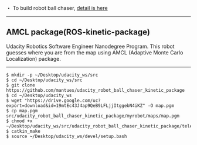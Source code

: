 
・ To build robot ball chaser, [detail is here]([リンク先のURL](https://github.com/mantues/udacity_robot_ball_chaser))

---
## AMCL package(ROS-kinetic-package)
Udacity Robotics Software Engineer Nanodegree Program. This robot guesses where you are from the map using AMCL (Adaptive Monte Carlo Localization) package.


---


```
$ mkdir -p ~/Desktop/udacity_ws/src
$ cd ~/Desktop/udacity_ws/src
$ git clone https://github.com/mantues/udacity_robot_ball_chaser_kinetic_package
$ cd ~/Desktop/udacity_ws
$ wget "https://drive.google.com/uc?export=download&id=19mtEc43J4ap9QeB9LFLjjItggebN4iKZ" -O map.pgm
$ cp map.pgm src/udacity_robot_ball_chaser_kinetic_package/myrobot/maps/map.pgm
$ chmod +x ~/Desktop/udacity_ws/src/udacity_robot_ball_chaser_kinetic_package/teleop_twist_keyboard/teleop_twist_keyboard.py
$ catkin_make
$ source ~/Desktop/udacity_ws/devel/setup.bash
```
